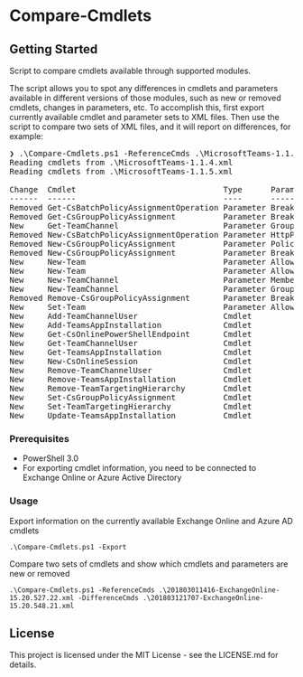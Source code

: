 # Compare-Cmdlets

## Getting Started

Script to compare cmdlets available through supported modules. 

The script allows you to spot any differences in cmdlets and parameters available in different 
versions of those modules, such as new or removed cmdlets, changes in parameters, etc. To accomplish 
this, first export currently available cmdlet and parameter sets to XML files. Then use the script
to compare two sets of XML files, and it will report on differences, for example:

<pre>
❯ .\Compare-Cmdlets.ps1 -ReferenceCmds .\MicrosoftTeams-1.1.4.xml -DifferenceCmds .\MicrosoftTeams-1.1.5.xml
Reading cmdlets from .\MicrosoftTeams-1.1.4.xml
Reading cmdlets from .\MicrosoftTeams-1.1.5.xml

Change  Cmdlet                               Type      Parameter
------  ------                               ----      ---------
Removed Get-CsBatchPolicyAssignmentOperation Parameter Break
Removed Get-CsGroupPolicyAssignment          Parameter Break
New     Get-TeamChannel                      Parameter GroupId
Removed New-CsBatchPolicyAssignmentOperation Parameter HttpPipelineAppend
Removed New-CsGroupPolicyAssignment          Parameter PolicyType
Removed New-CsGroupPolicyAssignment          Parameter Break
New     New-Team                             Parameter AllowChannelMentions
New     New-Team                             Parameter AllowCustomMemes
New     New-TeamChannel                      Parameter MembershipType
New     New-TeamChannel                      Parameter GroupId
Removed Remove-CsGroupPolicyAssignment       Parameter Break
New     Set-Team                             Parameter AllowCustomMemes
New     Add-TeamChannelUser                  Cmdlet
New     Add-TeamsAppInstallation             Cmdlet
New     Get-CsOnlinePowerShellEndpoint       Cmdlet
New     Get-TeamChannelUser                  Cmdlet
New     Get-TeamsAppInstallation             Cmdlet
New     New-CsOnlineSession                  Cmdlet
New     Remove-TeamChannelUser               Cmdlet
New     Remove-TeamsAppInstallation          Cmdlet
New     Remove-TeamTargetingHierarchy        Cmdlet
New     Set-CsGroupPolicyAssignment          Cmdlet
New     Set-TeamTargetingHierarchy           Cmdlet
New     Update-TeamsAppInstallation          Cmdlet
</pre>

### Prerequisites

* PowerShell 3.0
* For exporting cmdlet information, you need to be connected to Exchange Online or Azure Active Directory

### Usage

Export information on the currently available Exchange Online and Azure AD cmdlets
```
.\Compare-Cmdlets.ps1 -Export
```

Compare two sets of cmdlets and show which cmdlets and parameters are new or removed
```
.\Compare-Cmdlets.ps1 -ReferenceCmds .\201803011416-ExchangeOnline-15.20.527.22.xml -DifferenceCmds .\201803121707-ExchangeOnline-15.20.548.21.xml
```

## License

This project is licensed under the MIT License - see the LICENSE.md for details.

